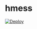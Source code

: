 # hmess

[![Deploy](https://www.herokucdn.com/deploy/button.png)](https://dashboard.heroku.com/new?template=https://github.com/SBEV3S/hmess)
